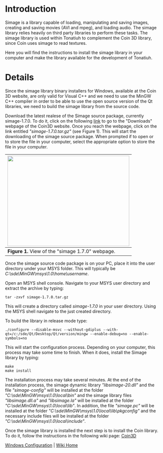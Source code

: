 # Introduction #

Simage is a library capable of loading, manipulating and saving images, creating and saving movies (AVI and mpeg), and loading audio. The simage library relies heavily on third party libraries to perform these tasks. The simage library is used within Tonatiuh to complement the Coin 3D library, since Coin uses simage to read textures.

Here you will find the instructions to install the simage library in your computer and make the library available for the development of Tonatiuh.


# Details #

Since the simage library binary installers for Windows, available at the Coin 3D website, are only valid for Visual C++ and we need to use the MinGW C++ compiler in order to be able to use the open source version of the Qt libraries, we need to build the simage library from the source code.

Download the latest realese of the Simage source package, currently simage-1.7.0. To do it, click on the following [link](https://bitbucket.org/Coin3D/coin/downloads) to go to the "Downloads" webpage of the Coin3D website. Once you reach the webpage, click on the link entitled _"simage-1.7.0.tar.gz"_ (see Figure 1). This will start the downloading of the simage source package. When prompted if to open or to store the file in your computer, select the appropriate option to store the file in your computer.

|<a href='https://plus.google.com/photos/100251272352990958135/albums/5362380659945338161/5892949347792701474?banner=pwa&pid=5892949347792701474&oid=100251272352990958135feat=embedwebsite'><img src='https://lh3.googleusercontent.com/-VJR4ua_06sg/Ucf2NaqNyCI/AAAAAAAAD2E/TjonggbaCuU/w856-h685-no/Simage_Download.PNG' height='297' width='400' /></a>|
|:---------------------------------------------------------------------------------------------------------------------------------------------------------------------------------------------------------------------------------------------------------------------------------------------------------------------------------------------------------|
| **Figure 1.** View of the "simage 1.7.0" webpage.                                                                                                                                                                                                                                                                                                        |

Once the simage source code package is on your PC, place it into the user directory under your MSYS folder. This will typically be _C:\sde\MinGW\msys\1.0\home\username_.

Open an MSYS shell console. Navigate to your MSYS user directory and extract the archive by typing:
```
tar -zxvf simage-1.7.0.tar.gz
```

This will create a directory called _simage-1.7.0_ in your user directory. Using the MSYS shell navigate to the just created directory.

To build the library in release mode type:
```
./configure --disable-msvc --without-gdiplus --with-qt=/c:/sde/Qt/Desktop/Qt/version/mingw --enable-debug=no --enable-symbols=no
```

This will start the configuration process. Depending on your computer, this process may take some time to finish. When it does, install the Simage library by typing:
```
make 
make install
```

The installation process may take several minutes. At the end of the installation process, the simage dynamic library _"libsimage-20.dll"_ and the file _"simage-config"_ will be installed at the folder _"C:\sde\MinGW\msys\1.0\local\bin"_ and the simage library files _"libsimage.dll.a"_ and _"libsimage.la"_ will be installed at the folder _"C:\sde\MinGW\msys\1.0\local\lib"_. In addition, the file _"simage.pc"_ will be installed at the folder _"C:\sde\MinGW\msys\1.0\local\lib\pkgconfig"_ and the necessary include files will be installed at the folder _"C:\sde\MinGW\msys\1.0\local\include"_.

Once the simage library is installed the next step is to install the Coin library. To do it, follow the instructions in the following wiki page: [Coin3D](InstallingCoin3DForWindows.md)

[Windows Configuration](InstallingForWindows.md) | [Wiki Home](http://code.google.com/p/tonatiuh/w/list)